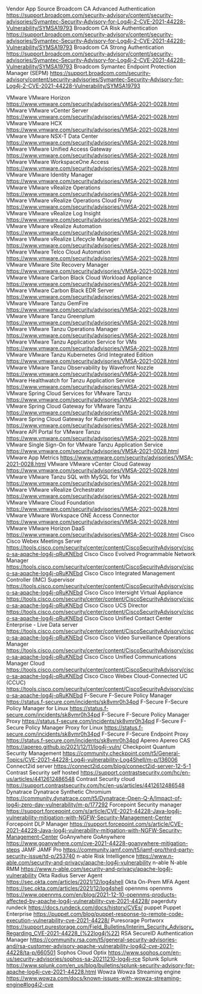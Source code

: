 
Vendor	App	Source
Broadcom	CA Advanced Authentication	https://support.broadcom.com/security-advisory/content/security-advisories/Symantec-Security-Advisory-for-Log4j-2-CVE-2021-44228-Vulnerability/SYMSA19793
Broadcom	CA Risk Authentication	https://support.broadcom.com/security-advisory/content/security-advisories/Symantec-Security-Advisory-for-Log4j-2-CVE-2021-44228-Vulnerability/SYMSA19793
Broadcom	CA Strong Authentication	https://support.broadcom.com/security-advisory/content/security-advisories/Symantec-Security-Advisory-for-Log4j-2-CVE-2021-44228-Vulnerability/SYMSA19793
Broadcom	Symantec Endpoint Protection Manager (SEPM)	https://support.broadcom.com/security-advisory/content/security-advisories/Symantec-Security-Advisory-for-Log4j-2-CVE-2021-44228-Vulnerability/SYMSA19793


VMware	VMware Horizon	https://www.vmware.com/security/advisories/VMSA-2021-0028.html
VMware	VMware vCenter Server	https://www.vmware.com/security/advisories/VMSA-2021-0028.html
VMware	VMware HCX	https://www.vmware.com/security/advisories/VMSA-2021-0028.html
VMware	VMware NSX-T Data Center	https://www.vmware.com/security/advisories/VMSA-2021-0028.html
VMware	VMware Unified Access Gateway	https://www.vmware.com/security/advisories/VMSA-2021-0028.html
VMware	VMware WorkspaceOne Access	https://www.vmware.com/security/advisories/VMSA-2021-0028.html
VMware	VMware Identity Manager	https://www.vmware.com/security/advisories/VMSA-2021-0028.html
VMware	VMware vRealize Operations	https://www.vmware.com/security/advisories/VMSA-2021-0028.html
VMware	VMware vRealize Operations Cloud Proxy	https://www.vmware.com/security/advisories/VMSA-2021-0028.html
VMware	VMware vRealize Log Insight	https://www.vmware.com/security/advisories/VMSA-2021-0028.html
VMware	VMware vRealize Automation	https://www.vmware.com/security/advisories/VMSA-2021-0028.html
VMware	VMware vRealize Lifecycle Manager	https://www.vmware.com/security/advisories/VMSA-2021-0028.html
VMware	VMware Telco Cloud Automation	https://www.vmware.com/security/advisories/VMSA-2021-0028.html
VMware	VMware Site Recovery Manager	https://www.vmware.com/security/advisories/VMSA-2021-0028.html
VMware	VMware Carbon Black Cloud Workload Appliance	https://www.vmware.com/security/advisories/VMSA-2021-0028.html
VMware	VMware Carbon Black EDR Server	https://www.vmware.com/security/advisories/VMSA-2021-0028.html
VMware	VMware Tanzu GemFire	https://www.vmware.com/security/advisories/VMSA-2021-0028.html
VMware	VMware Tanzu Greenplum	https://www.vmware.com/security/advisories/VMSA-2021-0028.html
VMware	VMware Tanzu Operations Manager	https://www.vmware.com/security/advisories/VMSA-2021-0028.html
VMware	VMware Tanzu Application Service for VMs	https://www.vmware.com/security/advisories/VMSA-2021-0028.html
VMware	VMware Tanzu Kubernetes Grid Integrated Edition	https://www.vmware.com/security/advisories/VMSA-2021-0028.html
VMware	VMware Tanzu Observability by Wavefront Nozzle	https://www.vmware.com/security/advisories/VMSA-2021-0028.html
VMware	Healthwatch for Tanzu Application Service	https://www.vmware.com/security/advisories/VMSA-2021-0028.html
VMware	Spring Cloud Services for VMware Tanzu	https://www.vmware.com/security/advisories/VMSA-2021-0028.html
VMware	Spring Cloud Gateway for VMware Tanzu	https://www.vmware.com/security/advisories/VMSA-2021-0028.html
VMware	Spring Cloud Gateway for Kubernetes	https://www.vmware.com/security/advisories/VMSA-2021-0028.html
VMware	API Portal for VMware Tanzu	https://www.vmware.com/security/advisories/VMSA-2021-0028.html
VMware	Single Sign-On for VMware Tanzu Application Service	https://www.vmware.com/security/advisories/VMSA-2021-0028.html
VMware	App Metrics	https://www.vmware.com/security/advisories/VMSA-2021-0028.html
VMware	VMware vCenter Cloud Gateway	https://www.vmware.com/security/advisories/VMSA-2021-0028.html
VMware	VMware Tanzu SQL with MySQL for VMs	https://www.vmware.com/security/advisories/VMSA-2021-0028.html
VMware	VMware vRealize Orchestrator	https://www.vmware.com/security/advisories/VMSA-2021-0028.html
VMware	VMware Cloud Foundation	https://www.vmware.com/security/advisories/VMSA-2021-0028.html
VMware	VMware Workspace ONE Access Connector	https://www.vmware.com/security/advisories/VMSA-2021-0028.html
VMware	VMware Horizon DaaS	https://www.vmware.com/security/advisories/VMSA-2021-0028.html
Cisco	Cisco Webex Meetings Server	https://tools.cisco.com/security/center/content/CiscoSecurityAdvisory/cisco-sa-apache-log4j-qRuKNEbd
Cisco	Cisco Evolved Programmable Network Manager	https://tools.cisco.com/security/center/content/CiscoSecurityAdvisory/cisco-sa-apache-log4j-qRuKNEbd
Cisco	Cisco Integrated Management Controller (IMC) Supervisor	https://tools.cisco.com/security/center/content/CiscoSecurityAdvisory/cisco-sa-apache-log4j-qRuKNEbd
Cisco	Cisco Intersight Virtual Appliance	https://tools.cisco.com/security/center/content/CiscoSecurityAdvisory/cisco-sa-apache-log4j-qRuKNEbd
Cisco	Cisco UCS Director	https://tools.cisco.com/security/center/content/CiscoSecurityAdvisory/cisco-sa-apache-log4j-qRuKNEbd
Cisco	Cisco Unified Contact Center Enterprise - Live Data server	https://tools.cisco.com/security/center/content/CiscoSecurityAdvisory/cisco-sa-apache-log4j-qRuKNEbd
Cisco	Cisco Video Surveillance Operations Manager	https://tools.cisco.com/security/center/content/CiscoSecurityAdvisory/cisco-sa-apache-log4j-qRuKNEbd
Cisco	Cisco Unified Communications Manager Cloud	https://tools.cisco.com/security/center/content/CiscoSecurityAdvisory/cisco-sa-apache-log4j-qRuKNEbd
Cisco	Cisco Webex Cloud-Connected UC (CCUC)	https://tools.cisco.com/security/center/content/CiscoSecurityAdvisory/cisco-sa-apache-log4j-qRuKNEbd
F-Secure	F-Secure Policy Manager	https://status.f-secure.com/incidents/sk8vmr0h34pd
F-Secure	F-Secure Policy Manager for Linux	https://status.f-secure.com/incidents/sk8vmr0h34pd
F-Secure	F-Secure Policy Manager Proxy	https://status.f-secure.com/incidents/sk8vmr0h34pd
F-Secure	F-Secure Policy Manager Proxy for Linux	https://status.f-secure.com/incidents/sk8vmr0h34pd
F-Secure	F-Secure Endpoint Proxy	https://status.f-secure.com/incidents/sk8vmr0h34pd
Apereo	Apereo CAS	https://apereo.github.io/2021/12/11/log4j-vuln/
Checkpoint	Quantum Security Management	https://community.checkpoint.com/t5/General-Topics/CVE-2021-44228-Log4j-vulnerability-Log4Shell/m-p/136006
Connect2id	server	https://connect2id.com/blog/connect2id-server-12-5-1
Contrast Security	self hosted	https://support.contrastsecurity.com/hc/en-us/articles/4412612486548
Contrast Security	cloud	https://support.contrastsecurity.com/hc/en-us/articles/4412612486548
Dynatrace	Dynatrace Synthetic Chromium	https://community.dynatrace.com/t5/Dynatrace-Open-Q-A/Impact-of-log4j-zero-day-vulnerability/m-p/177292
Forcepoint	Security manager	https://support.forcepoint.com/s/article/CVE-2021-44228-Java-log4j-vulnerability-mitigation-with-NGFW-Security-Management-Center
Forcepoint	DLP Manager	https://support.forcepoint.com/s/article/CVE-2021-44228-Java-log4j-vulnerability-mitigation-with-NGFW-Security-Management-Center
GoAnywhere	GoAnywhere	https://www.goanywhere.com/cve-2021-44228-goanywhere-mitigation-steps
JAMF	JAMF Pro	https://community.jamf.com/t5/jamf-pro/third-party-security-issue/td-p/253740
n-able	Risk Intelligence	https://www.n-able.com/security-and-privacy/apache-log4j-vulnerability
n-able	N-able RMM	https://www.n-able.com/security-and-privacy/apache-log4j-vulnerability
Okta	Radius Server Agent	https://sec.okta.com/articles/2021/12/log4shell
Okta	On-Prem MFA Agent	https://sec.okta.com/articles/2021/12/log4shell
opennms	opennms	https://www.opennms.com/en/blog/2021-12-10-opennms-products-affected-by-apache-log4j-vulnerability-cve-2021-44228/
pagerduty	rundeck	https://docs.rundeck.com/docs/history/CVEs/
puppet	Puppet Enterprise	https://puppet.com/blog/puppet-response-to-remote-code-execution-vulnerability-cve-2021-44228/
Puresorage	Portworx	https://support.purestorage.com/Field_Bulletins/Interim_Security_Advisory_Regarding_CVE-2021-44228_(%22log4j%22)
RSA	SecureID Authentication Manager	https://community.rsa.com/t5/general-security-advisories-and/rsa-customer-advisory-apache-vulnerability-log4j2-cve-2021-44228/ta-p/660501
Sophos	Cloud Optix	https://www.sophos.com/en-us/security-advisories/sophos-sa-20211210-log4j-rce
Splunk	Splunk	https://www.splunk.com/en_us/blog/bulletins/splunk-security-advisory-for-apache-log4j-cve-2021-44228.html
Wowza	Wowza Streaming engine	https://www.wowza.com/docs/known-issues-with-wowza-streaming-engine#log4j2-cve
